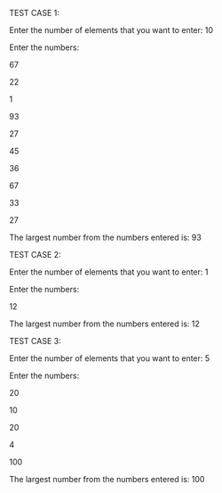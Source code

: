 TEST CASE 1:

Enter the number of elements that you want to enter: 10

Enter the numbers: 

67

22

1

93

27

45

36

67

33

27

The largest number from the numbers entered is:  93

TEST CASE 2:

Enter the number of elements that you want to enter: 1

Enter the numbers: 

12

The largest number from the numbers entered is:  12

TEST CASE 3:

Enter the number of elements that you want to enter: 5

Enter the numbers:

20

10

20

4

100

The largest number from the numbers entered is:  100